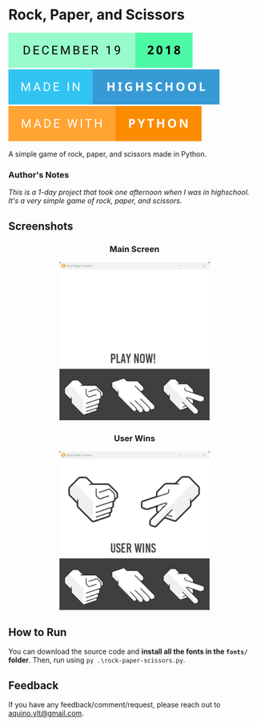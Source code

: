 # Rock, Paper, and Scissors
[![Start Date](readme/start-date.svg)](https://forthebadge.com) [![Made in Highschool](readme/made-in-highschool.svg)](https://forthebadge.com) [![Made with Python](readme/made-with-python.svg)](https://forthebadge.com)  

A simple game of rock, paper, and scissors made in Python.

### Author's Notes
*This is a 1-day project that took one afternoon when I was in highschool. It's a very simple game of rock, paper, and scissors.*

## Screenshots
<div align="center">
    <h3>Main Screen</h3>
    <img src="readme/ss-default.png" alt="Main" width="300">
    <h3>User Wins</h3>
    <img src="readme/ss-user-wins.png" alt="Reset" width="300">
</div>

## How to Run

You can download the source code and **install all the fonts in the `fonts/` folder**. Then, run using `py .\rock-paper-scissors.py`.

## Feedback

If you have any feedback/comment/request, please reach out to [aquino.ylt@gmail.com](mailto:aquino.ylt@gmail.com).